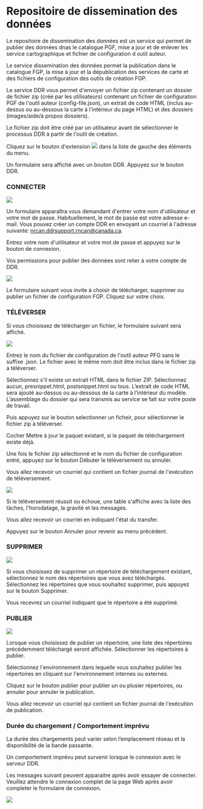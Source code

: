 # Repositoire de dissemination des données

Le repositoire de dissemination des données est un service qui permet de publier des données dnas le catalogue PGF, mise a jour et de enlever les service cartographique et fichier de configuration d outil auteur.

Le service dissemination des données permet la publication dans le catalogue FGP, la mise à jour et la dépublication des services de carte et des fichiers de configuration des outils de création FGP.

Le service DDR vous permet d'envoyer un fichier zip contenant un dossier de fichier zip (créé par les utilisateurs) contenant un fichier de configuration PGF de l'outil auteur (config-file.json), un extrait de code HTML (inclus au-dessus ou au-dessous la carte à l'intérieur du page HTML) et des dossiers (images/aide/à propos dossiers).

Le fichier zip doit être créé par un utilisateur avant de sélectionner le processus DDR à partir de l'outil de création.

Cliquez sur le bouton d'extension ![](fig11en.png) dans la liste de gauche des éléments du menu.

Un formulaire sera affiché avec un bouton DDR. Appuyez sur le bouton DDR.

### CONNECTER

![](fig1fr.png)

Un formulaire apparaîtra vous demandant d'entrer votre nom d'utilisateur et votre mot de passe. Habituellement, le mot de passe est votre adresse e-mail. Vous pouvez créer un compte DDR en envoyant un courriel à l'adresse suivante: nrcan.ddrsupport.rncan@canada.ca.

Entrez votre nom d'utilisateur et votre mot de passe et appuyez sur le bouton de connexion.

Vos permissions pour publier des donnèes sont relier à votre compte de DDR.

![](fig3fr.png)

Le formulaire suivant vous invite à choisir de télécharger, supprimer ou publier un fichier de configuration FGP. Cliquez sur votre choix.

### TÉLÉVERSER

Si vous choisissez de télécharger un fichier, le formulaire suivant sera affiché.

![](fig4fr.png)

Entrez le nom du fichier de configuration de l'outil auteur PFG sans le suffixe .json. Le fichier avec le même nom doit être inclus dans le fichier zip a téléverser.

Sélectionnez s'il existe un extrait HTML dans le fichier ZIP. Sélectionnez aucun, presnippet.html, postsnippet.html ou tous. L’extrait de code HTML sera ajouté au-dessus ou au-dessous de la carte à l’intérieur du modèle. L’assemblage du dossier qui sera transmis au service se fait sur votre poste de travail.

Puis appuyez sur le bouton selectionner un ficheir, pour sélectionner le fichier zip à téléverser.

Cocher Mettre à jour le paquet existant, si le paquet de téléchargement existe déjà.

Une fois le fichier zip sélectionné et le nom du fichier de configuration entré, appuyez sur le bouton Débuter le téléversement ou annuler.

Vous allez recevoir un courriel qui contient un fichier journal de l'exécution de téléversement.

![](fig7fr.png)

Si le téléversement réussit ou échoue, une table s'affiche avec la liste des tâches, l'horodatage, la gravité et les messages.

Vous allez recevoir un courriel en indiquant l'état du transfer.

Appuyez sur le bouton Annuler pour revenir au menu précédent.

### SUPPRIMER

![](fig8fr.png)

Si vous choisissez de supprimer un répertoire de téléchargement existant, sélectionnez le nom des
répertoires que vous avez téléchargés. Sélectionnez les répertoires que vous souhaitez supprimer, puis appuyez sur le bouton Supprimer.

Vous recevrez un courriel indiquant que le répertoire a été supprimé.

### PUBLIER

![](fig10fr.png)

Lorsque vous choisissez de publier un répertoire, une liste des répertoires précédemment téléchargé seront affichée. Sélectionner les répertoires à publier.

Sélectionnez l'environnement dans lequelle vous souhaitez publier les répertoires en cliquant sur  l'environnement internes ou externes.

Cliquez sur le bouton publier pour publier un ou plusier répertoires, ou annuler pour annuler le publication.

Vous allez recevoir un courriel qui contient un fichier journal de l'exécution de publication.

### Durée du chargement / Comportement imprévu

La durée des chargements peut varier selon l’emplacement réseau et la disponibilité de la bande passante.

Un comportement imprévu peut survenir lorsque le connexion avec le serveur DDR.

Les messages suivant peuvent apparaitre après avoir essayer de connecter. Veuillez attendre le connexion complet de la page Web après avoir completer le formulaire de connexion.

![](fig12fr.png)
